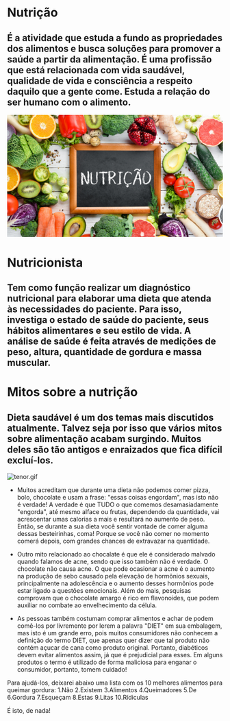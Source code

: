 # Nutrição 
##  É a atividade que estuda a fundo as propriedades dos alimentos e busca soluções para promover a saúde a partir da alimentação. É uma profissão que está relacionada com vida saudável, qualidade de vida e consciência a respeito daquilo que a gente come. Estuda a relação do ser humano com o alimento.

![porcaria.png](https://github.com/KalilPereira/workezin/blob/master/f45228dc04a75e805a0bf896d2a8b8ba66b863c5.jpg)

# Nutricionista 
## Tem como função realizar um diagnóstico nutricional para elaborar uma dieta que atenda às necessidades do paciente. Para isso, investiga o estado de saúde do paciente, seus hábitos alimentares e seu estilo de vida. A análise de saúde é feita através de medições de peso, altura, quantidade de gordura e massa muscular.
# Mitos sobre a nutrição
## Dieta saudável é um dos temas mais discutidos atualmente. Talvez seja por isso que vários mitos sobre alimentação acabam surgindo. Muitos deles são tão antigos e enraizados que fica difícil excluí-los.
![tenor.gif](https://media1.tenor.com/images/a85a62e481032f30e3cefd188dd148cd/tenor.gif?itemid=14786192)

- Muitos acreditam que durante uma dieta não podemos comer pizza, bolo, chocolate e usam a frase: "essas coisas engordam", mas isto não é verdade! A verdade é que TUDO o que comemos desamasiadamente "engorda", até mesmo alface ou frutas, dependendo da quantidade, vai acrescentar umas calorias a mais e resultará no aumento de peso. Então, se durante a sua dieta você sentir vontade de comer alguma dessas besteirinhas, coma! Porque se você não comer no momento comerá depois, com grandes chances de extravazar na quantidade.

- Outro mito relacionado ao chocalate é que ele é considerado malvado quando falamos de acne, sendo que isso também não é verdade. O chocolate não causa acne. O que pode ocasionar a acne é o aumento na produção de sebo causado pela elevação de hormônios sexuais, principalmente na adolescência e o aumento desses hormônios pode estar ligado a questões emocionais. Além do mais, pesquisas comprovam que o chocolate amargo é rico em flavonoides, que podem auxiliar no combate ao envelhecimento da célula.

- As pessoas também costumam comprar alimentos e achar de podem comê-los por livremente por lerem a palavra "DIET" em sua embalagem, mas isto é um grande erro, pois muitos consumidores não conhecem a definição do termo DIET, que apenas quer dizer que tal produto não contém açucar de cana como produto original. Portanto, diabéticos devem evitar alimentos assim, já que é prejudicial para esses. Em alguns produtos o termo é utilizado de forma maliciosa para enganar o consumidor, portanto, tomem cuidado!

Para ajudá-los, deixarei abaixo uma lista com os 10 melhores alimentos para queimar gordura:
1.Não
2.Existem
3.Alimentos
4.Queimadores
5.De
6.Gordura
7.Esqueçam
8.Estas
9.Litas
10.Rídiculas

É isto, de nada!
 
